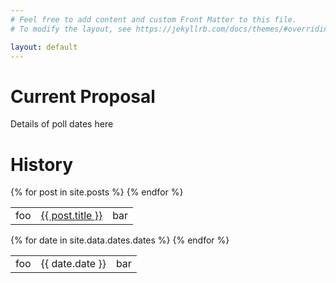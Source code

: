 ```yaml
---
# Feel free to add content and custom Front Matter to this file.
# To modify the layout, see https://jekyllrb.com/docs/themes/#overriding-theme-defaults

layout: default
---
```

# Current Proposal

Details of poll dates here

# History

<table>
  {% for post in site.posts %}
    <tr>
      <td>foo</td>
      <td>
        <a href="{{ post.url }}">{{ post.title }}</a>
      </td>
      <td>bar</td>
    </tr>
  {% endfor %}
</table>

<table>
  {% for date in site.data.dates.dates %}
    <tr>
      <td>foo</td>
      <td>
      {{ date.date }}
      </td>
      <td>bar</td>
    </tr>
  {% endfor %}
</table>